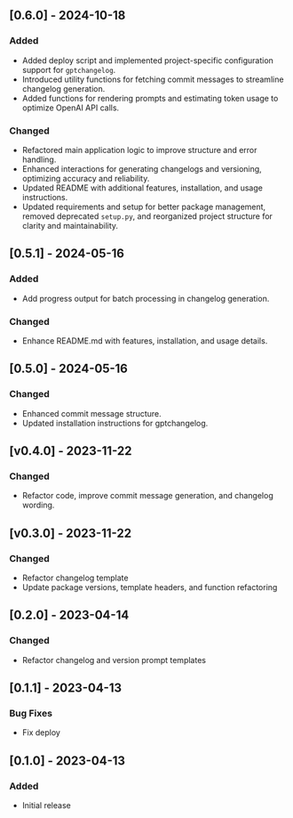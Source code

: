 ## [0.6.0] - 2024-10-18

### Added
- Added deploy script and implemented project-specific configuration support for `gptchangelog`.
- Introduced utility functions for fetching commit messages to streamline changelog generation.
- Added functions for rendering prompts and estimating token usage to optimize OpenAI API calls.

### Changed
- Refactored main application logic to improve structure and error handling.
- Enhanced interactions for generating changelogs and versioning, optimizing accuracy and reliability.
- Updated README with additional features, installation, and usage instructions.
- Updated requirements and setup for better package management, removed deprecated `setup.py`, and reorganized project structure for clarity and maintainability.

## [0.5.1] - 2024-05-16

### Added
- Add progress output for batch processing in changelog generation.

### Changed
- Enhance README.md with features, installation, and usage details.

## [0.5.0] - 2024-05-16

### Changed
- Enhanced commit message structure.
- Updated installation instructions for gptchangelog.

## [v0.4.0] - 2023-11-22
### Changed
- Refactor code, improve commit message generation, and changelog wording.

## [v0.3.0] - 2023-11-22

### Changed
- Refactor changelog template
- Update package versions, template headers, and function refactoring

## [0.2.0] - 2023-04-14
### Changed
- Refactor changelog and version prompt templates

## [0.1.1] - 2023-04-13
### Bug Fixes
- Fix deploy

## [0.1.0] - 2023-04-13
### Added
- Initial release

